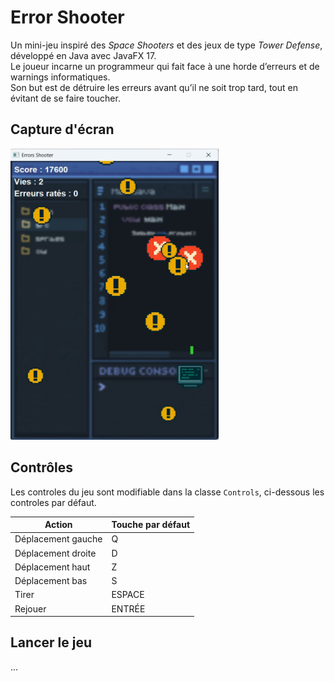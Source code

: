 # Error Shooter

Un mini-jeu inspiré des _Space Shooters_ et des jeux de type _Tower Defense_, développé en Java avec JavaFX 17.  
Le joueur incarne un programmeur qui fait face à une horde d’erreurs et de warnings informatiques.  
Son but est de détruire les erreurs avant qu’il ne soit trop tard, tout en évitant de se faire toucher.

## Capture d'écran

<img src="resources/screenshots/gameplay.jpeg" alt="Capture d’écran du jeu" width="333" height="466"/>

## Contrôles

Les controles du jeu sont modifiable dans la classe `Controls`,
ci-dessous les controles par défaut.

| Action             | Touche par défaut |
| ------------------ | ----------------- |
| Déplacement gauche | Q                 |
| Déplacement droite | D                 |
| Déplacement haut   | Z                 |
| Déplacement bas    | S                 |
| Tirer              | ESPACE            |
| Rejouer            | ENTRÉE            |

## Lancer le jeu

...

